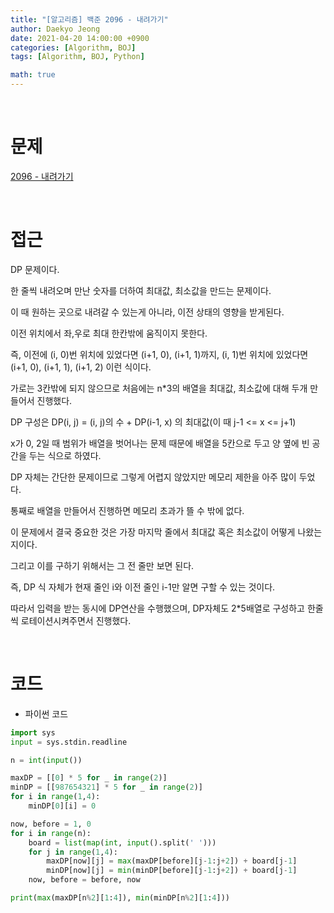 ```yaml
---
title: "[알고리즘] 백준 2096 - 내려가기"
author: Daekyo Jeong
date: 2021-04-20 14:00:00 +0900
categories: [Algorithm, BOJ]
tags: [Algorithm, BOJ, Python]

math: true
---
```



<br/>

# **문제**

[2096 - 내려가기](https://www.acmicpc.net/problem/2096)

<br/>

# **접근**

DP 문제이다.  

한 줄씩 내려오며 만난 숫자를 더하여 최대값, 최소값을 만드는 문제이다.  

이 때 원하는 곳으로 내려갈 수 있는게 아니라, 이전 상태의 영향을 받게된다.  

이전 위치에서 좌,우로 최대 한칸밖에 움직이지 못한다.  

즉, 이전에 (i, 0)번 위치에 있었다면 (i+1, 0), (i+1, 1)까지, (i, 1)번 위치에 있었다면 (i+1, 0), (i+1, 1), (i+1, 2) 이런 식이다.   

가로는 3칸밖에 되지 않으므로 처음에는 n*3의 배열을 최대값, 최소값에 대해 두개 만들어서 진행했다.  

DP 구성은 DP(i, j) = (i, j)의 수 + DP(i-1, x) 의 최대값(이 때 j-1 <= x <= j+1)

x가 0, 2일 때 범위가 배열을 벗어나는 문제 때문에 배열을 5칸으로 두고 양 옆에 빈 공간을 두는 식으로 하였다.  

DP 자체는 간단한 문제이므로 그렇게 어렵지 않았지만 메모리 제한을 아주 많이 두었다.  

통째로 배열을 만들어서 진행하면 메모리 초과가 뜰 수 밖에 없다.  

이 문제에서 결국 중요한 것은 가장 마지막 줄에서 최대값 혹은 최소값이 어떻게 나왔는지이다.  

그리고 이를 구하기 위해서는 그 전 줄만 보면 된다.  

즉, DP 식 자체가 현재 줄인 i와 이전 줄인 i-1만 알면 구할 수 있는 것이다.  

따라서 입력을 받는 동시에 DP연산을 수행했으며, DP자체도 2*5배열로 구성하고 한줄씩 로테이션시켜주면서 진행했다.  


<br/>

# **코드**

- 파이썬 코드   

```py
import sys
input = sys.stdin.readline

n = int(input())

maxDP = [[0] * 5 for _ in range(2)]
minDP = [[987654321] * 5 for _ in range(2)]
for i in range(1,4):
    minDP[0][i] = 0

now, before = 1, 0
for i in range(n):
    board = list(map(int, input().split(' ')))
    for j in range(1,4):
        maxDP[now][j] = max(maxDP[before][j-1:j+2]) + board[j-1]
        minDP[now][j] = min(minDP[before][j-1:j+2]) + board[j-1]
    now, before = before, now

print(max(maxDP[n%2][1:4]), min(minDP[n%2][1:4]))    
```

<br/>
